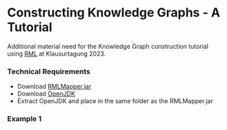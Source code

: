 # Constructing Knowledge Graphs -  A Tutorial

Additional material need for the Knowledge Graph construction tutorial using [RML](https://rml.io/specs/rml/) at Klausurtagung 2023.



### Technical Requirements

- Download [RMLMapper.jar](https://github.com/RMLio/rmlmapper-java/releases/tag/v6.2.1)
- Download [OpenJDK](https://jdk.java.net/20/)
- Extract OpenJDK and place in the same folder as the RMLMapper.jar

### Example 1
